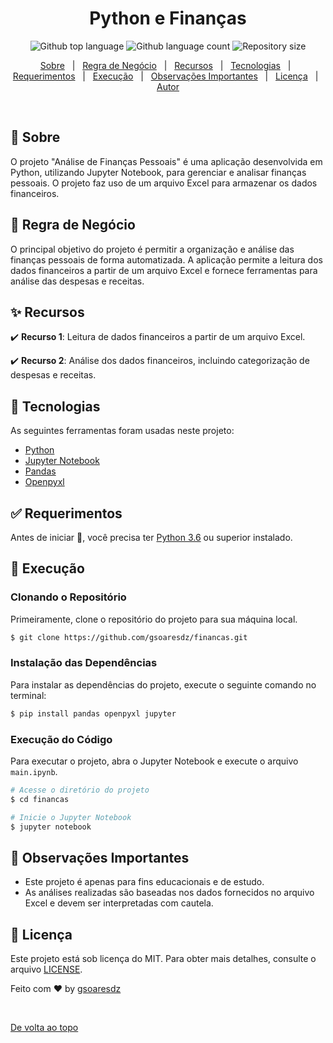 <h1 align="center">Python e Finanças</h1>
<p align="center">
  <img alt="Github top language" src="https://img.shields.io/github/languages/top/gsoaresdz/financas?color=56BEB8">
  <img alt="Github language count" src="https://img.shields.io/github/languages/count/gsoaresdz/financas?color=56BEB8">
  <img alt="Repository size" src="https://img.shields.io/github/repo-size/gsoaresdz/financas?color=56BEB8">
</p>
<p align="center">
  <a href="#dart-sobre">Sobre</a> &#xa0; | &#xa0; 
  <a href="#memo-regra-de-negócio">Regra de Negócio</a> &#xa0; | &#xa0;
  <a href="#sparkles-recursos">Recursos</a> &#xa0; | &#xa0;
  <a href="#rocket-tecnologias">Tecnologias</a> &#xa0; | &#xa0;
  <a href="#white_check_mark-requerimentos">Requerimentos</a> &#xa0; | &#xa0;
  <a href="#checkered_flag-execução">Execução</a> &#xa0; | &#xa0;
  <a href="#memo-observações-importantes">Observações Importantes</a> &#xa0; | &#xa0;
  <a href="#memo-licença">Licença</a> &#xa0; | &#xa0;
  <a href="https://github.com/gsoaresdz" target="_blank">Autor</a>
</p>
<br>

## **:dart: Sobre**

O projeto "Análise de Finanças Pessoais" é uma aplicação desenvolvida em Python, utilizando Jupyter Notebook, para gerenciar e analisar finanças pessoais. O projeto faz uso de um arquivo Excel para armazenar os dados financeiros.

## **:memo: Regra de Negócio**

O principal objetivo do projeto é permitir a organização e análise das finanças pessoais de forma automatizada. A aplicação permite a leitura dos dados financeiros a partir de um arquivo Excel e fornece ferramentas para análise das despesas e receitas.

## **:sparkles: Recursos**

:heavy_check_mark: **Recurso 1**: Leitura de dados financeiros a partir de um arquivo Excel.

:heavy_check_mark: **Recurso 2**: Análise dos dados financeiros, incluindo categorização de despesas e receitas.

## **:rocket: Tecnologias**

As seguintes ferramentas foram usadas neste projeto:

- [Python](https://www.python.org/)
- [Jupyter Notebook](https://jupyter.org/)
- [Pandas](https://pandas.pydata.org/)
- [Openpyxl](https://openpyxl.readthedocs.io/en/stable/)

## **:white_check_mark: Requerimentos**

Antes de iniciar :checkered_flag:, você precisa ter [Python 3.6](https://www.python.org/downloads/release/python-360/) ou superior instalado.

## **:checkered_flag: Execução**

### Clonando o Repositório

Primeiramente, clone o repositório do projeto para sua máquina local.

```bash
$ git clone https://github.com/gsoaresdz/financas.git
```
### Instalação das Dependências

Para instalar as dependências do projeto, execute o seguinte comando no terminal:

```bash
$ pip install pandas openpyxl jupyter
```

### Execução do Código

Para executar o projeto, abra o Jupyter Notebook e execute o arquivo `main.ipynb`.

```bash
# Acesse o diretório do projeto
$ cd financas

# Inicie o Jupyter Notebook
$ jupyter notebook
```

## **:memo: Observações Importantes**

- Este projeto é apenas para fins educacionais e de estudo.
- As análises realizadas são baseadas nos dados fornecidos no arquivo Excel e devem ser interpretadas com cautela.

## **:memo: Licença**

Este projeto está sob licença do MIT. Para obter mais detalhes, consulte o arquivo [LICENSE](LICENSE).

Feito com :heart: by <a href="https://github.com/gsoaresdz" target="_blank">gsoaresdz</a>

&#xa0;

<a href="#top">De volta ao topo</a>
